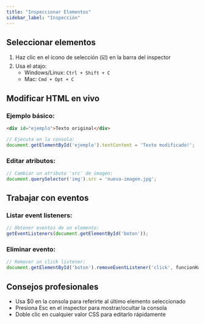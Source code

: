 ```yaml
---
title: "Inspeccionar Elementos"
sidebar_label: "Inspección"
---
```


## Seleccionar elementos
1. Haz clic en el ícono de selección (☑️) en la barra del inspector
2. Usa el atajo:
   - Windows/Linux: `Ctrl + Shift + C`
   - Mac: `Cmd + Opt + C`

## Modificar HTML en vivo
### Ejemplo básico:
```html
<div id="ejemplo">Texto original</div>
```

```javascript
// Ejecuta en la consola:
document.getElementById('ejemplo').textContent = 'Texto modificado!';
```

### Editar atributos:
```javascript
// Cambiar un atributo 'src' de imagen:
document.querySelector('img').src = 'nueva-imagen.jpg';
```

## Trabajar con eventos
### Listar event listeners:
```javascript
// Obtener eventos de un elemento:
getEventListeners(document.getElementById('boton'));
```

### Eliminar evento:
```javascript
// Remover un click listener:
document.getElementById('boton').removeEventListener('click', funcionHandler);
```

## Consejos profesionales
- Usa $0 en la consola para referirte al último elemento seleccionado
- Presiona Esc en el inspector para mostrar/ocultar la consola
- Doble clic en cualquier valor CSS para editarlo rápidamente